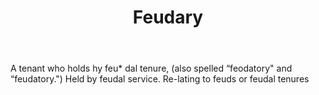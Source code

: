 ---
title: Feudary
letter: F
permalink: "/definitions/bld-feudary.html"
body: A tenant who holds hy feu* dal tenure, (also spelled “feodatory" and “feudatory.")
  Held by feudal service. Re-lating to feuds or feudal tenures
published_at: '2018-07-07'
source: Black's Law Dictionary 2nd Ed (1910)
layout: post
---